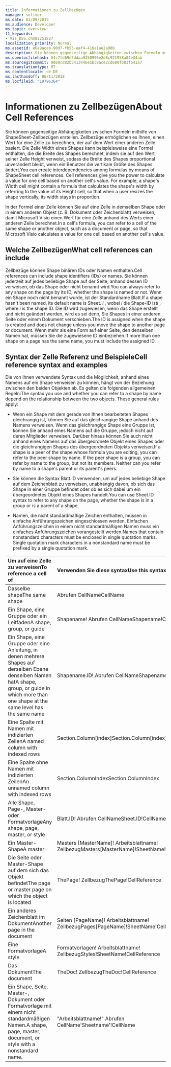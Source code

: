 ```yaml
---
title: Informationen zu Zellbezügen
manager: soliver
ms.date: 03/09/2015
ms.audience: Developer
ms.topic: overview
f1_keywords:
- Vis_DSS.chm82251827
localization_priority: Normal
ms.assetid: e6a9aceb-90d7-fb53-eaf4-416a1ae2a98b
description: Sie können gegenseitige Abhängigkeiten zwischen Formeln mithilfe von ShapeSheet-Zellbezügen erstellen. Zellbezüge ermöglichen es Ihnen, einen Wert für eine Zelle zu berechnen, der auf dem Wert einer anderen Zelle basiert. Die Zelle Width eines Shapes kann beispielsweise eine Formel enthalten, die die Breite des Shapes berechnet, indem sie auf den Wert seiner Zelle Height verweist, sodass die Breite des Shapes proportional unverändert bleibt, wenn ein Benutzer die vertikale Größe des Shapes ändert.
ms.openlocfilehash: 54c7fd69e2ddaa9350996e2d8c921958a04e34ab
ms.sourcegitcommit: 9d60cd82b5413446e5bc8ace2cd689f683fb41a7
ms.translationtype: MT
ms.contentlocale: de-DE
ms.lasthandoff: 06/11/2018
ms.locfileid: "19796364"
---
```

# <a name="about-cell-references"></a><span data-ttu-id="258c5-105">Informationen zu Zellbezügen</span><span class="sxs-lookup"><span data-stu-id="258c5-105">About Cell References</span></span>

<span data-ttu-id="258c5-p102">Sie können gegenseitige Abhängigkeiten zwischen Formeln mithilfe von ShapeSheet-Zellbezügen erstellen. Zellbezüge ermöglichen es Ihnen, einen Wert für eine Zelle zu berechnen, der auf dem Wert einer anderen Zelle basiert. Die Zelle Width eines Shapes kann beispielsweise eine Formel enthalten, die die Breite des Shapes berechnet, indem sie auf den Wert seiner Zelle Height verweist, sodass die Breite des Shapes proportional unverändert bleibt, wenn ein Benutzer die vertikale Größe des Shapes ändert.</span><span class="sxs-lookup"><span data-stu-id="258c5-p102">You can create interdependencies among formulas by means of ShapeSheet cell references. Cell references give you the power to calculate a value for one cell based on another cell's value. For example, a shape's Width cell might contain a formula that calculates the shape's width by referring to the value of its Height cell, so that when a user resizes the shape vertically, its width stays in proportion.</span></span>
  
<span data-ttu-id="258c5-109">In der Formel einer Zelle können Sie auf eine Zelle in demselben Shape oder in einem anderen Objekt (z. B. Dokument oder Zeichenblatt) verweisen, damit Microsoft Visio einen Wert für eine Zelle anhand des Werts einer anderen Zelle berechnet.</span><span class="sxs-lookup"><span data-stu-id="258c5-109">In a cell's formula, you can refer to a cell of the same shape or another object, such as a document or page, so that Microsoft Visio calculates a value for one cell based on another cell's value.</span></span>
  
## <a name="what-cell-references-can-include"></a><span data-ttu-id="258c5-110">Welche Zellbezügen</span><span class="sxs-lookup"><span data-stu-id="258c5-110">What cell references can include</span></span>

<span data-ttu-id="258c5-111">Zellbezüge können Shape binären IDs oder Namen enthalten.</span><span class="sxs-lookup"><span data-stu-id="258c5-111">Cell references can include shape identifiers (IDs) or names.</span></span> <span data-ttu-id="258c5-112">Sie können jederzeit auf jedes beliebige Shape auf der Seite, anhand dessen ID verweisen, ob das Shape oder nicht benannt wird.</span><span class="sxs-lookup"><span data-stu-id="258c5-112">You can always refer to any shape on the page by its ID, whether the shape is named or not.</span></span> <span data-ttu-id="258c5-113">Wenn ein Shape noch nicht benannt wurde, ist der Standardname Blatt.</span><span class="sxs-lookup"><span data-stu-id="258c5-113">If a shape hasn't been named, its default name is Sheet.</span></span> <span data-ttu-id="258c5-114">*i* , wobei *i* die Shape-ID ist</span><span class="sxs-lookup"><span data-stu-id="258c5-114">*i*  , where  *i*  is the shape ID.</span></span> <span data-ttu-id="258c5-115">Die ID wird zugewiesen, wenn das Shape erstellt und nicht geändert werden, wird es sei denn, Sie Shapes in einer anderen Seite oder einem Dokument verschieben.</span><span class="sxs-lookup"><span data-stu-id="258c5-115">The ID is assigned when the shape is created and does not change unless you move the shape to another page or document.</span></span> <span data-ttu-id="258c5-116">Wenn mehr als eine Form auf einer Seite, den denselben Namen hat, müssen Sie die zugewiesene ID einbeziehen.</span><span class="sxs-lookup"><span data-stu-id="258c5-116">If more than one shape on a page has the same name, you must include the assigned ID.</span></span> 
  
## <a name="cell-reference-syntax-and-examples"></a><span data-ttu-id="258c5-117">Syntax der Zelle Referenz und Beispiele</span><span class="sxs-lookup"><span data-stu-id="258c5-117">Cell reference syntax and examples</span></span>

<span data-ttu-id="258c5-p104">Die von Ihnen verwendete Syntax und die Möglichkeit, anhand eines Namens auf ein Shape verweisen zu können, hängt von der Beziehung zwischen den beiden Objekten ab. Es gelten die folgenden allgemeinen Regeln:</span><span class="sxs-lookup"><span data-stu-id="258c5-p104">The syntax you use and whether you can refer to a shape by name depend on the relationship between the two objects. These general rules apply:</span></span>
  
- <span data-ttu-id="258c5-p105">Wenn ein Shape mit dem gerade von Ihnen bearbeiteten Shapes gleichrangig ist, können Sie auf das gleichrangige Shape anhand des Namens verweisen. Wenn das gleichrangige Shape eine Gruppe ist, können Sie anhand eines Namens auf die Gruppe, jedoch nicht auf deren Mitglieder verweisen. Darüber hinaus können Sie auch nicht anhand eines Namens auf das übergeordnete Objekt eines Shapes oder die gleichrangigen Shapes des übergeordneten Objekts verweisen.</span><span class="sxs-lookup"><span data-stu-id="258c5-p105">If a shape is a peer of the shape whose formula you are editing, you can refer to the peer shape by name. If the peer shape is a group, you can refer by name to the group, but not its members. Neither can you refer by name to a shape's parent or its parent's peers.</span></span>
    
- <span data-ttu-id="258c5-123">Sie können die Syntax Blatt.ID verwenden, um auf jedes beliebige Shape auf dem Zeichenblatt zu verweisen, unabhängig davon, ob sich das Shape in einer Gruppe befindet oder ob es sich dabei um ein übergeordnetes Objekt eines Shapes handelt.</span><span class="sxs-lookup"><span data-stu-id="258c5-123">You can use Sheet.ID syntax to refer to any shape on the page, whether the shape is in a group or is a parent of a shape.</span></span>
    
- <span data-ttu-id="258c5-p106">Namen, die nicht standardmäßige Zeichen enthalten, müssen in einfache Anführungszeichen eingeschlossen werden. Einfachen Anführungszeichen in einem nicht standardmäßigen Namen muss ein einfaches Anführungszeichen vorangestellt werden.</span><span class="sxs-lookup"><span data-stu-id="258c5-p106">Names that contain nonstandard characters must be enclosed in single quotation marks. Single quotation mark characters in a nonstandard name must be prefixed by a single quotation mark.</span></span>
    
|<span data-ttu-id="258c5-126">**Um auf eine Zelle zu verweisen**</span><span class="sxs-lookup"><span data-stu-id="258c5-126">**To reference a cell of**</span></span>|<span data-ttu-id="258c5-127">**Verwenden Sie diese syntax**</span><span class="sxs-lookup"><span data-stu-id="258c5-127">**Use this syntax**</span></span>|<span data-ttu-id="258c5-128">**Beispiel**</span><span class="sxs-lookup"><span data-stu-id="258c5-128">**Example**</span></span>|
|:-----|:-----|:-----|
|<span data-ttu-id="258c5-129">Dasselbe shape</span><span class="sxs-lookup"><span data-stu-id="258c5-129">The same shape</span></span>  <br/> | <span data-ttu-id="258c5-130">Abrufen CellName</span><span class="sxs-lookup"><span data-stu-id="258c5-130">CellName</span></span>  <br/> | <span data-ttu-id="258c5-131">Breite</span><span class="sxs-lookup"><span data-stu-id="258c5-131">Width</span></span>  <br/> |
| <span data-ttu-id="258c5-132">Ein Shape, eine Gruppe oder ein Leitfaden</span><span class="sxs-lookup"><span data-stu-id="258c5-132">A shape, group, or guide</span></span>  <br/> | <span data-ttu-id="258c5-133">Shapename! Abrufen CellName</span><span class="sxs-lookup"><span data-stu-id="258c5-133">Shapename!CellName</span></span>  <br/> | <span data-ttu-id="258c5-134">Stern! Winkel</span><span class="sxs-lookup"><span data-stu-id="258c5-134">Star!Angle</span></span>  <br/> |
| <span data-ttu-id="258c5-135">Ein Shape, eine Gruppe oder eine Anleitung, in denen mehrere Shapes auf derselben Ebene denselben Namen hat</span><span class="sxs-lookup"><span data-stu-id="258c5-135">A shape, group, or guide in which more than one shape at the same level has the same name</span></span>  <br/> | <span data-ttu-id="258c5-136">Shapename.ID! Abrufen CellName</span><span class="sxs-lookup"><span data-stu-id="258c5-136">Shapename.ID!CellName</span></span>  <br/> | <span data-ttu-id="258c5-137">Executive.2! Höhe</span><span class="sxs-lookup"><span data-stu-id="258c5-137">Executive.2!Height</span></span>  <br/> |
| <span data-ttu-id="258c5-138">Eine Spalte mit Namen mit indizierten Zeilen</span><span class="sxs-lookup"><span data-stu-id="258c5-138">A named column with indexed rows</span></span>  <br/> | <span data-ttu-id="258c5-139">Section.Column[index]</span><span class="sxs-lookup"><span data-stu-id="258c5-139">Section.Column[index]</span></span>  <br/> | <span data-ttu-id="258c5-140">Char.Font[3]</span><span class="sxs-lookup"><span data-stu-id="258c5-140">Char.Font[3]</span></span>  <br/> |
| <span data-ttu-id="258c5-141">Eine Spalte ohne Namen mit indizierten Zeilen</span><span class="sxs-lookup"><span data-stu-id="258c5-141">An unnamed column with indexed rows</span></span>  <br/> | <span data-ttu-id="258c5-142">Section.ColumnIndex</span><span class="sxs-lookup"><span data-stu-id="258c5-142">Section.ColumnIndex</span></span>  <br/> | <span data-ttu-id="258c5-143">Scratch.A5</span><span class="sxs-lookup"><span data-stu-id="258c5-143">Scratch.A5</span></span>  <br/> |
| <span data-ttu-id="258c5-144">Alle Shape, Page-, Master- oder Formatvorlage</span><span class="sxs-lookup"><span data-stu-id="258c5-144">Any shape, page, master, or style</span></span>  <br/> | <span data-ttu-id="258c5-145">Blatt.ID! Abrufen CellName</span><span class="sxs-lookup"><span data-stu-id="258c5-145">Sheet.ID!CellName</span></span>  <br/> | <span data-ttu-id="258c5-146">Sheet.8! FillForegnd</span><span class="sxs-lookup"><span data-stu-id="258c5-146">Sheet.8!FillForegnd</span></span>  <br/> |
| <span data-ttu-id="258c5-147">Ein Master-Shape</span><span class="sxs-lookup"><span data-stu-id="258c5-147">A master</span></span>  <br/> | <span data-ttu-id="258c5-148">Masters [MasterName]! Arbeitsblattname! Zellbezug</span><span class="sxs-lookup"><span data-stu-id="258c5-148">Masters[MasterName]!SheetName!CellReference</span></span>  <br/> | <span data-ttu-id="258c5-149">Master [Zahnrad]! Welle! Geometry1.x1</span><span class="sxs-lookup"><span data-stu-id="258c5-149">Masters[Gear]!Shaft!Geometry1.X1</span></span>  <br/> |
| <span data-ttu-id="258c5-150">Die Seite oder Master-Shape auf dem sich das Objekt befindet</span><span class="sxs-lookup"><span data-stu-id="258c5-150">The page or master page on which the object is located</span></span>  <br/> | <span data-ttu-id="258c5-151">ThePage! Zellbezug</span><span class="sxs-lookup"><span data-stu-id="258c5-151">ThePage!CellReference</span></span>  <br/> | <span data-ttu-id="258c5-152">ThePage! User.Vanishing_Point</span><span class="sxs-lookup"><span data-stu-id="258c5-152">ThePage!User.Vanishing_Point</span></span>  <br/> |
| <span data-ttu-id="258c5-153">Ein anderes Zeichenblatt im Dokument</span><span class="sxs-lookup"><span data-stu-id="258c5-153">Another page in the document</span></span>  <br/> | <span data-ttu-id="258c5-154">Seiten [PageName]! Arbeitsblattname! Zellbezug</span><span class="sxs-lookup"><span data-stu-id="258c5-154">Pages[PageName]!SheetName!CellReference</span></span>  <br/> | <span data-ttu-id="258c5-155">Seiten [Seite 3]! Sheet4! BeginX</span><span class="sxs-lookup"><span data-stu-id="258c5-155">Pages[Page-3]!Sheet.4!BeginX</span></span>  <br/> |
| <span data-ttu-id="258c5-156">Eine Formatvorlage</span><span class="sxs-lookup"><span data-stu-id="258c5-156">A style</span></span>  <br/> | <span data-ttu-id="258c5-157">Formatvorlagen! Arbeitsblattname! Zellbezug</span><span class="sxs-lookup"><span data-stu-id="258c5-157">Styles!SheetName!CellReference</span></span>  <br/> | <span data-ttu-id="258c5-158">Formatvorlagen! Manager! LineColor</span><span class="sxs-lookup"><span data-stu-id="258c5-158">Styles!Manager!LineColor</span></span>  <br/> |
| <span data-ttu-id="258c5-159">Das Dokument</span><span class="sxs-lookup"><span data-stu-id="258c5-159">The document</span></span>  <br/> | <span data-ttu-id="258c5-160">TheDoc! Zellbezug</span><span class="sxs-lookup"><span data-stu-id="258c5-160">TheDoc!CellReference</span></span>  <br/> | <span data-ttu-id="258c5-161">TheDoc! PreviewQuality</span><span class="sxs-lookup"><span data-stu-id="258c5-161">TheDoc!PreviewQuality</span></span>  <br/> |
| <span data-ttu-id="258c5-162">Ein Shape, Seite, Master-, Dokument oder Formatvorlage mit einem nicht standardmäßigen Namen.</span><span class="sxs-lookup"><span data-stu-id="258c5-162">A shape, page, master, document, or style with a nonstandard name.</span></span>  <br/> | <span data-ttu-id="258c5-163">"Arbeitsblattname!" Abrufen CellName</span><span class="sxs-lookup"><span data-stu-id="258c5-163">'Sheetname'!CellName</span></span>  <br/> | <span data-ttu-id="258c5-164">"1-D'! LineColor</span><span class="sxs-lookup"><span data-stu-id="258c5-164">'1-D'!LineColor</span></span>  <br/> |
   

